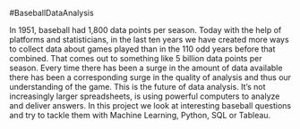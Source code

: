 #BaseballDataAnalysis

In 1951, baseball had 1,800 data points per season. Today with the help of platforms and statisticians, in the last ten years we have created more ways to collect data about games played than in the 110 odd years before that combined. That comes out to something like 5 billion data points per season. Every time there has been a surge in the amount of data available there has been a corresponding surge in the quality of analysis and thus our understanding of the game. This is the future of data analysis. It’s not increasingly larger spreadsheets, is using powerful computers to analyze and deliver answers. In this project we look at interesting baseball questions and try to tackle them with Machine Learning, Python, SQL or Tableau.
